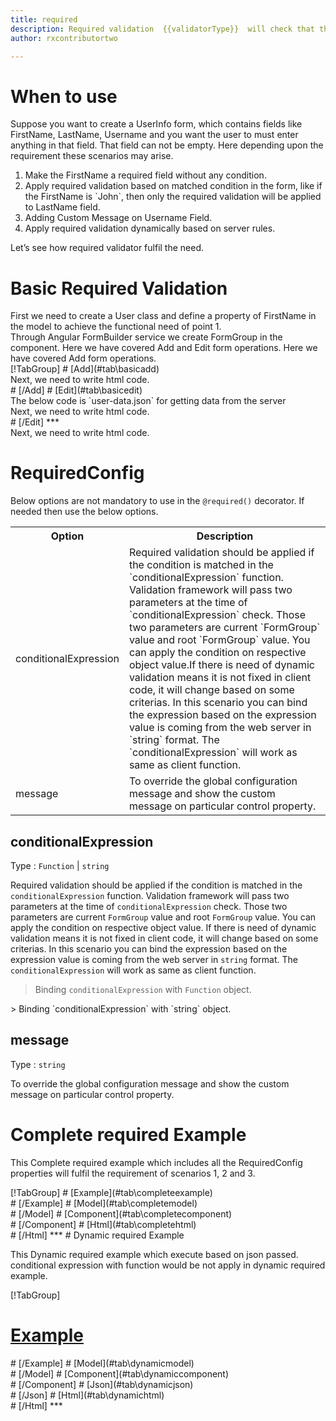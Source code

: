 ```yaml
---
title: required 
description: Required validation  {{validatorType}}  will check that the user has entered the value in the property or not.
author: rxcontributortwo

---
```

# When to use
Suppose you want to create a UserInfo form, which contains fields like FirstName, LastName, Username and you want the user to must enter anything in that field. That field can not be empty. Here depending upon the requirement these scenarios may arise.
<ol>
<li>Make the FirstName a required field without any condition.</li>
<li>Apply required validation based on matched condition in the form, like if the FirstName is `John`, then only the required validation will be applied to LastName field.</li>
<li>Adding Custom Message on Username Field.</li>
<li>Apply required validation dynamically based on server rules.</li>
</ol>
Let’s see how required validator fulfil the need.

# Basic Required Validation

<data-scope scope="['decorator']">
First we need to create a User class and define a property of FirstName in the model to achieve the functional need of point 1.
<div component="app-code" key="required-add-model"></div> 
</data-scope>
Through Angular FormBuilder service we create FormGroup in the component.
<data-scope scope="['decorator']">
Here we have covered Add and Edit form operations. 
</data-scope>

<data-scope scope="['validator','template-driven']">
Here we have covered Add form operations. 
</data-scope> 

<data-scope scope="['decorator']">
<div component="app-tabs" key="basic-operations"></div>
[!TabGroup]
# [Add](#tab\basicadd)
<div component="app-code" key="required-add-component"></div> 
Next, we need to write html code.
<div component="app-code" key="required-add-html"></div> 
<div component="app-example-runner" ref-component="app-required-add"></div>
# [/Add]
# [Edit](#tab\basicedit)
<div component="app-code" key="required-edit-component"></div> 
The below code is `user-data.json` for getting data from the server
<div component="app-code" key="required-edit-json"></div> 
Next, we need to write html code.
<div component="app-code" key="required-edit-html"></div> 
<div component="app-example-runner" ref-component="app-required-edit"></div>
# [/Edit]
***
</data-scope>

<data-scope scope="['validator','template-driven']">
<div component="app-code" key="required-add-component"></div> 
Next, we need to write html code.
<div component="app-code" key="required-add-html"></div> 
<div component="app-example-runner" ref-component="app-required-add"></div>
</data-scope>

# RequiredConfig 
Below options are not mandatory to use in the `@required()` decorator. If needed then use the below options.

<table class="table table-bordered table-striped">
<tr><th>Option</th><th>Description</th></tr>
<tr><td><a  (click)='scrollTo("#conditionalExpression")' title="conditionalExpression">conditionalExpression</a></td><td>Required validation should be applied if the condition is matched in the `conditionalExpression` function. Validation framework will pass two parameters at the time of `conditionalExpression` check. Those two parameters are current `FormGroup` value and root `FormGroup` value. You can apply the condition on respective object value.If there is need of dynamic validation means it is not fixed in client code, it will change based on some criterias. In this scenario you can bind the expression based on the expression value is coming from the web server in `string` format. The `conditionalExpression` will work as same as client function.</td></tr>
<tr><td><a  (click)='scrollTo("#message")' title="message">message</a></td><td>To override the global configuration message and show the custom message on particular control property.</td></tr>
</table>

## conditionalExpression 
Type :  `Function`  |  `string` 

Required validation should be applied if the condition is matched in the `conditionalExpression` function. Validation framework will pass two parameters at the time of `conditionalExpression` check. Those two parameters are current `FormGroup` value and root `FormGroup` value. You can apply the condition on respective object value.
If there is need of dynamic validation means it is not fixed in client code, it will change based on some criterias. In this scenario you can bind the expression based on the expression value is coming from the web server in `string` format. The `conditionalExpression` will work as same as client function.

> Binding `conditionalExpression` with `Function` object.
<div component="app-code" key="required-conditionalExpressionExampleFunction-model"></div> 
> Binding `conditionalExpression` with `string` object.
<div component="app-code" key="required-conditionalExpressionExampleString-model"></div> 

<div component="app-example-runner" ref-component="app-required-conditionalExpression" title="required decorators with conditionalExpression" key="conditionalExpression"></div>

## message 
Type :  `string` 

To override the global configuration message and show the custom message on particular control property.

<div component="app-code" key="required-messageExample-model"></div> 
<div component="app-example-runner" ref-component="app-required-message" title="required decorators with message" key="message"></div>

# Complete required Example

This Complete required example which includes all the RequiredConfig properties will fulfil the requirement of scenarios 1, 2 and 3.

<div component="app-tabs" key="complete"></div>
[!TabGroup]
# [Example](#tab\completeexample)
<div component="app-example-runner" ref-component="app-required-complete"></div>
# [/Example]
<data-scope scope="['decorator']">
# [Model](#tab\completemodel)
<div component="app-code" key="required-complete-model"></div> 
# [/Model]
</data-scope>
# [Component](#tab\completecomponent)
<div component="app-code" key="required-complete-component"></div> 
# [/Component]
# [Html](#tab\completehtml)
<div component="app-code" key="required-complete-html"></div> 
# [/Html]
***

<data-scope scope="['decorator','validator']">
# Dynamic required Example

This Dynamic required example which execute based on json passed. conditional expression with function would be not apply in dynamic required example. 

<div component="app-tabs" key="dynamic"></div>

[!TabGroup]
# [Example](#tab\dynamicexample)
<div component="app-example-runner" ref-component="app-required-dynamic"></div>
# [/Example]
<data-scope scope="['decorator']">
# [Model](#tab\dynamicmodel)
<div component="app-code" key="required-dynamic-model"></div>
# [/Model]
</data-scope>
# [Component](#tab\dynamiccomponent)
<div component="app-code" key="required-dynamic-component"></div>
# [/Component]
# [Json](#tab\dynamicjson)
<div component="app-code" key="required-dynamic-json"></div>
# [/Json]
# [Html](#tab\dynamichtml)
<div component="app-code" key="required-dynamic-html"></div> 
# [/Html]
***
</data-scope>
